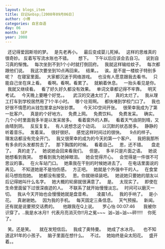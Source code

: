 ```yaml
---
layout: blogs_item
title: 日记&nbsp;[2008年09月06日]
author: 小傅
categories: 自言自语
day: 06
month: SEP
year: 2008
---
```




&nbsp; 还记得爱因斯坦的梦。
&nbsp; 是先老再小。
&nbsp; 最后变成婴儿死掉。
&nbsp; 这样的思维真的很奇妙。
反着写写流水账也不错。
&nbsp;&nbsp;
&nbsp; 想下。
&nbsp; 下午以后应该会去自习。
&nbsp; 说到自习真的惭愧。
&nbsp; 每次坐到不到1个小时就打倒回府。
&nbsp; 我就这样输给蚊子。
&nbsp; 每次都跟他们说。
&nbsp; 我这次要坐到10点再回来。
&nbsp; 结果。。
&nbsp; 诶。是不是一楼蚊子特别多呢？
&nbsp; 在寝室里面。
&nbsp; 大家都沉迷于网络游戏。
&nbsp; 也没有人愿意跟我去看书。
&nbsp; 只能自己坐在床上看。
&nbsp; 看啊。看啊。看累了。
&nbsp; 就躺着休息。
&nbsp; 一抬头看见是你。
&nbsp; 我就又继续看。
&nbsp; 看了好久好久都没有效果。
&nbsp; 单词文章都记得不牢靠。
&nbsp; 明天考试。
&nbsp; 今天晚上要睡个好觉。。
&nbsp;
&nbsp; 武汉的交通太烂了。
&nbsp; 真的太烂了。
&nbsp; 我从理工打车到学校居然用了1个半小时。
&nbsp; 哪个壮观啊。
&nbsp; 都快堵到学校门口了。
&nbsp; 我也好很不情愿的从钱包里拿出N张钞票。
&nbsp;
&nbsp; 今天3D空间开张。
&nbsp; 很荣幸我成为了第一批客户。
&nbsp; 真是的个好地方。
&nbsp; 免费上网。
&nbsp; 免费饮料。
&nbsp; 免费发呆。
&nbsp; 确实。
&nbsp; 几个小时里面我多半是以发呆居多。
&nbsp; 看着窗外的人群。
&nbsp; 看着天气由阴到晴，又由晴到阴。
&nbsp; 反反复复。
&nbsp; 有人说想念这个动词。
&nbsp; 以沉默的状态居多。
&nbsp; 静静的听着音乐。
&nbsp; 发着呆。
&nbsp; 很好很好。
&nbsp; 感觉这样时间过的很快。
&nbsp;
&nbsp; 9点的样子。
&nbsp; 理发店都没有完全开门。
&nbsp; 我又很荣幸的成为的今天的第一个客户。
&nbsp; 我把我那所有多余的头发都剪去了。
&nbsp; 那下胸围的时候。
&nbsp; 看着自己。
&nbsp; 恩，还不错。
&nbsp;
&nbsp; 盘走了。
&nbsp; 真的走了。
&nbsp; 她说她会回来看我们。
&nbsp; 但是。
&nbsp; 多半只是片面之语。
&nbsp; 她说她想看到我哭。
&nbsp; 想看到我为她掉眼泪。
&nbsp; 她会觉得开心。
&nbsp; 会觉得是一件很不可思议的事。
&nbsp; 在火车站门口。
&nbsp; 她乘我在干别的时候她进去了。
&nbsp; 在电话里面说的再见。
&nbsp; 不知道她是不是怕伤感。
&nbsp; 方正吧。
&nbsp; 她就是个外强中干的人。
&nbsp; 在食堂前马想抱抱她。
&nbsp; 她都没有接受。
&nbsp; 恩。你就继续装吧。
&nbsp; 她说她只要她的朋友以后记得她叫什么名字。
&nbsp; 她大概的轮廓就很满意了。
&nbsp; 是。
&nbsp; 太现实了。
&nbsp; 即使在生命里面留下过很深痕迹的人。
&nbsp; 不联系了就开始慢慢淡忘。
&nbsp; 时间可以磨灭一切。
&nbsp; 我从今天开始也会慢慢她就是盘音希。
&nbsp;
&nbsp; 凌晨1点。
&nbsp; 我的手响了。
&nbsp; 是小花。
&nbsp; 真谢谢她。
&nbsp; 因为我的手机。
&nbsp; 每天固定三条信息。
&nbsp; 天气预报。
&nbsp; 新闻。
&nbsp; 还有就是说要预交话费的。
&nbsp;
&nbsp; 他跟我在Q上说。
&nbsp;
&nbsp; 罗心怡 00:07:46
&nbsp;&nbsp;&nbsp;&nbsp;&nbsp;
我被你识穿了。..我是水冰月!!
&nbsp;代表月亮消灭你!!月之冕~~~&nbsp;
汹~汹~汹~~砰!!!!!
&nbsp;&nbsp; 你死了。

&nbsp; 笑。还是笑。
&nbsp;
&nbsp; 就在发短信后。
&nbsp; 我成了奥特曼。
&nbsp; 她成了水冰月。
&nbsp;
&nbsp; 也不知道这91年的小孩子。
&nbsp; 脑子里面在想什么。
&nbsp; 不过。
&nbsp; 她始终是朵太阳花。
&nbsp; 盛开着。。


